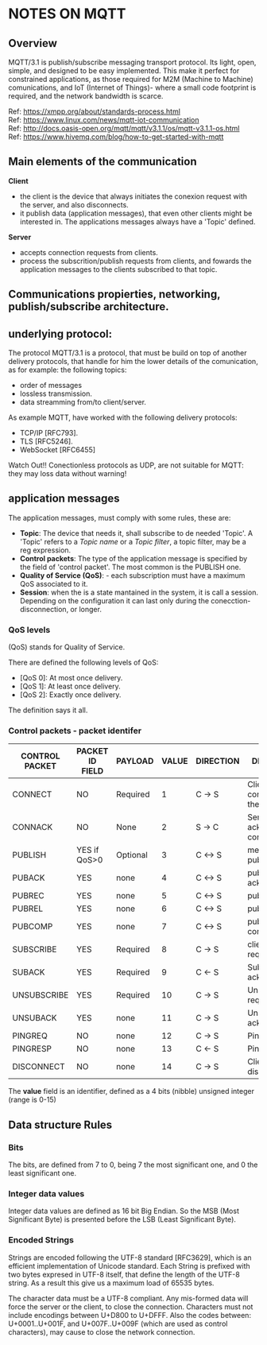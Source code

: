 # NOTES ON MQTT

## Overview

MQTT/3.1 is publish/subscribe messaging transport protocol. Its light, open, simple, and designed to be easy implemented. This make it perfect for constrained applications, as those required for M2M (Machine to Machine) comunications, and IoT (Internet of Things)- where a small code footprint is required, and the network bandwidth is scarce.

Ref: https://xmpp.org/about/standards-process.html <br>
Ref: https://www.linux.com/news/mqtt-iot-communication <br>
Ref: http://docs.oasis-open.org/mqtt/mqtt/v3.1.1/os/mqtt-v3.1.1-os.html <br>
Ref: https://www.hivemq.com/blog/how-to-get-started-with-mqtt <br>

## Main elements of the communication

**Client** 

- the client is the device that always initiates the conexion request with the server, and also disconnects.
- it publish data (application messages), that even other clients might be interested in. The applications messages always have a 'Topic' defined.


**Server**

- accepts connection requests from clients.
- process the subscrition/publish requests from clients, and fowards the application messages to the clients subscribed to that topic.

## Communications propierties, networking, publish/subscribe architecture.

## underlying protocol:

The protocol MQTT/3.1 is a protocol, that must be build on top of another delivery protocols, that handle for him the lower details of the comunication, as for example: the following topics:

- order of messages
- lossless transmission.
- data streamming from/to client/server.

As example MQTT, have worked with the following delivery protocols:

- TCP/IP [RFC793].
- TLS [RFC5246].
- WebSocket [RFC6455]

Watch Out!! Conectionless protocols as UDP, are not suitable for MQTT: they may loss data without warning!

## application messages

The application messages, must comply with some rules, these are:

- **Topic**: The device that needs it, shall subscribe to de needed 'Topic'. A 'Topic' refers to a _Topic name_ or a _Topic filter_, a topic filter, may be a reg expression. 
- **Control packets**: The type of the application message is specified by the field of 'control packet'. The most common is the PUBLISH one.
- **Quality of Service (QoS)**: - each subscription must have a maximum QoS associated to it.
- **Session**: when the is a state mantained in the system, it is call a session. Depending on the configuration it can last only during the conecction-disconnection, or longer.


### QoS levels

(QoS) stands for Quality of Service.

There are defined the following levels of QoS:

- [QoS 0]: At most once delivery.
- [QoS 1]: At least once delivery.
- [QoS 2]: Exactly once delivery.

The definition says it all.


### Control packets - packet identifer


| CONTROL PACKET | PACKET ID FIELD | PAYLOAD | VALUE | DIRECTION | DESCRIPTION |
| --- | --- | --- | --- | --- | --- | 
| CONNECT | NO | Required | 1 | C -> S | Client request a connection to the Server |
| CONNACK | NO | None | 2 | S -> C | Server acknoledge connection |
| PUBLISH | YES if QoS>0 | Optional | 3 | C <-> S | message publish |
| PUBACK | YES | none | 4  | C <-> S | publish acknoledgment |
| PUBREC | YES | none | 5 | C <-> S | publish received |
| PUBREL | YES | none | 6 | C <-> S | publish released |
| PUBCOMP | YES | none | 7 | C <-> S | publish complete |
| SUBSCRIBE | YES | Required | 8 | C -> S | client subscribe request | 
| SUBACK | YES | Required | 9 | C <- S | Subscribe acknoledgement |
| UNSUBSCRIBE | YES | Required | 10 | C -> S | Unsubscribe request |
| UNSUBACK | YES | none |  11 | C -> S | Unsubscribe acknoledgement |
| PINGREQ | NO | none |  12 | C -> S | Ping request |
| PINGRESP | NO | none |  13 | C <- S | Ping response |
| DISCONNECT | NO | none |  14 | C -> S | Client is disconnecting |

The **value** field is an identifier, defined as a 4 bits (nibble) unsigned integer (range is 0-15)

## Data structure Rules

### Bits
The bits, are defined from 7 to 0, being 7 the most significant one, and 0 the least significant one.

### Integer data values
Integer data values are defined as 16 bit Big Endian. So the MSB (Most Significant Byte) is presented before the LSB (Least Significant Byte).

### Encoded Strings
Strings are encoded following the UTF-8 standard [RFC3629], which is an efficient implementation of Unicode standard.
Each String is prefixed with two bytes expresed in UTF-8 itself, that define the length of the UTF-8 string. As a result this give us
a maximum load of 65535 bytes.

The character data must be a UTF-8 compliant. Any mis-formed data will force the server or the client, to close the connection.
Characters must not include encodings between U+D800 to U+DFFF. Also the codes between: U+0001..U+001F, and U+007F..U+009F (which are
used as control characters), may cause to close the network connection.


